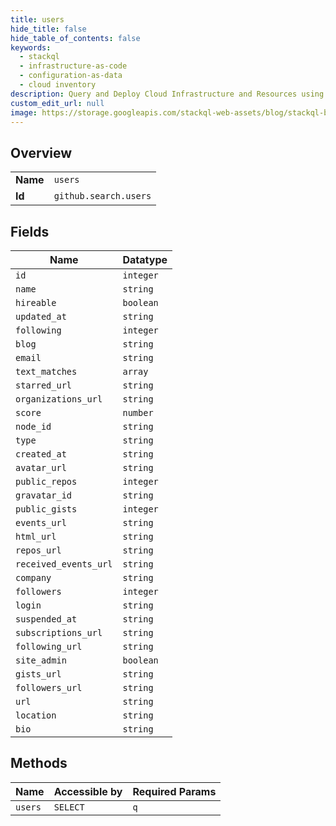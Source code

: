 ```yaml
---
title: users
hide_title: false
hide_table_of_contents: false
keywords:
  - stackql
  - infrastructure-as-code
  - configuration-as-data
  - cloud inventory
description: Query and Deploy Cloud Infrastructure and Resources using SQL
custom_edit_url: null
image: https://storage.googleapis.com/stackql-web-assets/blog/stackql-blog-post-featured-image.png
---
```

  
    

## Overview
<table><tbody>
<tr><td><b>Name</b></td><td><code>users</code></td></tr>
<tr><td><b>Id</b></td><td><code>github.search.users</code></td></tr>
</tbody></table>

## Fields
| Name | Datatype |
| ---- | -------- |
| `id` | `integer` |
| `name` | `string` |
| `hireable` | `boolean` |
| `updated_at` | `string` |
| `following` | `integer` |
| `blog` | `string` |
| `email` | `string` |
| `text_matches` | `array` |
| `starred_url` | `string` |
| `organizations_url` | `string` |
| `score` | `number` |
| `node_id` | `string` |
| `type` | `string` |
| `created_at` | `string` |
| `avatar_url` | `string` |
| `public_repos` | `integer` |
| `gravatar_id` | `string` |
| `public_gists` | `integer` |
| `events_url` | `string` |
| `html_url` | `string` |
| `repos_url` | `string` |
| `received_events_url` | `string` |
| `company` | `string` |
| `followers` | `integer` |
| `login` | `string` |
| `suspended_at` | `string` |
| `subscriptions_url` | `string` |
| `following_url` | `string` |
| `site_admin` | `boolean` |
| `gists_url` | `string` |
| `followers_url` | `string` |
| `url` | `string` |
| `location` | `string` |
| `bio` | `string` |
## Methods
| Name | Accessible by | Required Params |
| ---- | ------------- | --------------- |
| `users` | `SELECT` | `q` |
